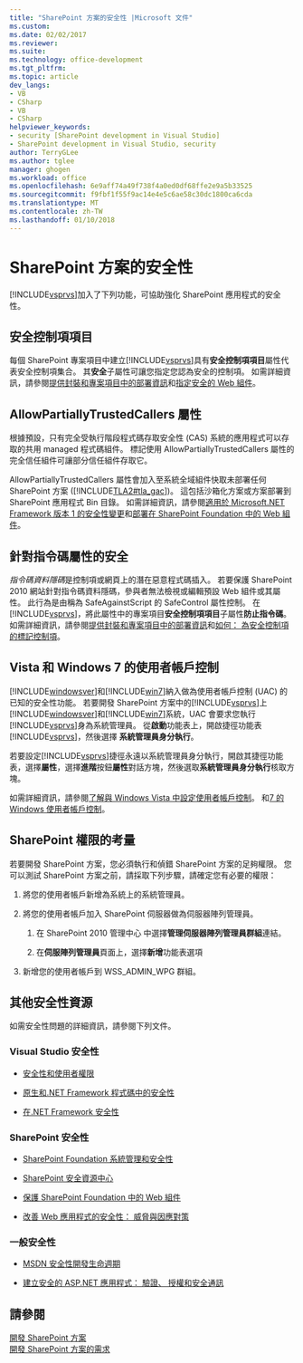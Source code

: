 ```yaml
---
title: "SharePoint 方案的安全性 |Microsoft 文件"
ms.custom: 
ms.date: 02/02/2017
ms.reviewer: 
ms.suite: 
ms.technology: office-development
ms.tgt_pltfrm: 
ms.topic: article
dev_langs:
- VB
- CSharp
- VB
- CSharp
helpviewer_keywords:
- security [SharePoint development in Visual Studio]
- SharePoint development in Visual Studio, security
author: TerryGLee
ms.author: tglee
manager: ghogen
ms.workload: office
ms.openlocfilehash: 6e9aff74a49f738f4a0ed0df68ffe2e9a5b33525
ms.sourcegitcommit: f9fbf1f55f9ac14e4e5c6ae58c30dc1800ca6cda
ms.translationtype: MT
ms.contentlocale: zh-TW
ms.lasthandoff: 01/10/2018
---
```

# <a name="security-for-sharepoint-solutions"></a>SharePoint 方案的安全性
  [!INCLUDE[vsprvs](../sharepoint/includes/vsprvs-md.md)]加入了下列功能，可協助強化 SharePoint 應用程式的安全性。  
  
## <a name="safe-control-entries"></a>安全控制項項目  
 每個 SharePoint 專案項目中建立[!INCLUDE[vsprvs](../sharepoint/includes/vsprvs-md.md)]具有**安全控制項項目**屬性代表安全控制項集合。 其**安全**子屬性可讓您指定您認為安全的控制項。 如需詳細資訊，請參閱[提供封裝和專案項目中的部署資訊](../sharepoint/providing-packaging-and-deployment-information-in-project-items.md)和[指定安全的 Web 組件](http://go.microsoft.com/fwlink/?LinkId=177521)。  
  
## <a name="allowpartiallytrustedcallers-attribute"></a>AllowPartiallyTrustedCallers 屬性  
 根據預設，只有完全受執行階段程式碼存取安全性 (CAS) 系統的應用程式可以存取的共用 managed 程式碼組件。 標記使用 AllowPartiallyTrustedCallers 屬性的完全信任組件可讓部分信任組件存取它。  
  
 AllowPartiallyTrustedCallers 屬性會加入至系統全域組件快取未部署任何 SharePoint 方案 ([!INCLUDE[TLA2#tla_gac](../sharepoint/includes/tla2sharptla-gac-md.md)])。 這包括沙箱化方案或方案部署到 SharePoint 應用程式 Bin 目錄。 如需詳細資訊，請參閱[適用於 Microsoft.NET Framework 版本 1 的安全性變更](http://go.microsoft.com/fwlink/?LinkId=177515)和[部署在 SharePoint Foundation 中的 Web 組件](http://go.microsoft.com/fwlink/?LinkId=177509)。  
  
## <a name="safe-against-script-property"></a>針對指令碼屬性的安全  
 *指令碼資料隱碼*是控制項或網頁上的潛在惡意程式碼插入。 若要保護 SharePoint 2010 網站針對指令碼資料隱碼，參與者無法檢視或編輯預設 Web 組件或其屬性。 此行為是由稱為 SafeAgainstScript 的 SafeControl 屬性控制。 在[!INCLUDE[vsprvs](../sharepoint/includes/vsprvs-md.md)]，將此屬性中的專案項目**安全控制項項目**子屬性**防止指令碼**。 如需詳細資訊，請參閱[提供封裝和專案項目中的部署資訊](../sharepoint/providing-packaging-and-deployment-information-in-project-items.md)和[如何： 為安全控制項的標記控制項](../sharepoint/how-to-mark-controls-as-safe-controls.md)。  
  
## <a name="vista-and-windows-7-user-account-control"></a>Vista 和 Windows 7 的使用者帳戶控制  
 [!INCLUDE[windowsver](../sharepoint/includes/windowsver-md.md)]和[!INCLUDE[win7](../sharepoint/includes/win7-md.md)]納入做為使用者帳戶控制 (UAC) 的已知的安全性功能。 若要開發 SharePoint 方案中的[!INCLUDE[vsprvs](../sharepoint/includes/vsprvs-md.md)]上[!INCLUDE[windowsver](../sharepoint/includes/windowsver-md.md)]和[!INCLUDE[win7](../sharepoint/includes/win7-md.md)]系統，UAC 會要求您執行[!INCLUDE[vsprvs](../sharepoint/includes/vsprvs-md.md)]身為系統管理員。 從**啟動**功能表上，開啟捷徑功能表[!INCLUDE[vsprvs](../sharepoint/includes/vsprvs-md.md)]，然後選擇 **系統管理員身分執行**。  
  
 若要設定[!INCLUDE[vsprvs](../sharepoint/includes/vsprvs-md.md)]捷徑永遠以系統管理員身分執行，開啟其捷徑功能表，選擇**屬性**，選擇**進階**按鈕**屬性**對話方塊，然後選取**系統管理員身分執行**核取方塊。  
  
 如需詳細資訊，請參閱[了解與 Windows Vista 中設定使用者帳戶控制](http://go.microsoft.com/fwlink/?LinkID=156476)。 和[7 的 Windows 使用者帳戶控制](http://go.microsoft.com/fwlink/?LinkId=177523)。  
  
## <a name="sharepoint-permissions-considerations"></a>SharePoint 權限的考量  
 若要開發 SharePoint 方案，您必須執行和偵錯 SharePoint 方案的足夠權限。 您可以測試 SharePoint 方案之前，請採取下列步驟，請確定您有必要的權限：  
  
1.  將您的使用者帳戶新增為系統上的系統管理員。  
  
2.  將您的使用者帳戶加入 SharePoint 伺服器做為伺服器陣列管理員。  
  
    1.  在 SharePoint 2010 管理中心 中選擇**管理伺服器陣列管理員群組**連結。  
  
    2.  在**伺服陣列管理員**頁面上，選擇**新增**功能表選項  
  
3.  新增您的使用者帳戶到 WSS_ADMIN_WPG 群組。  
  
## <a name="additional-security-resources"></a>其他安全性資源  
 如需安全性問題的詳細資訊，請參閱下列文件。  
  
### <a name="visual-studio-security"></a>Visual Studio 安全性  
  
-   [安全性和使用者權限](http://go.microsoft.com/fwlink/?LinkId=177503)  
  
-   [原生和.NET Framework 程式碼中的安全性](http://go.microsoft.com/fwlink/?LinkId=177504)  
  
-   [在.NET Framework 安全性](http://go.microsoft.com/fwlink/?LinkId=177502)  
  
### <a name="sharepoint-security"></a>SharePoint 安全性  
  
-   [SharePoint Foundation 系統管理和安全性](http://go.microsoft.com/fwlink/?LinkId=177501)  
  
-   [SharePoint 安全資源中心](http://go.microsoft.com/fwlink/?LinkId=177498)  
  
-   [保護 SharePoint Foundation 中的 Web 組件](http://go.microsoft.com/fwlink/?LinkId=177511)  
  
-   [改善 Web 應用程式的安全性： 威脅與因應對策](http://go.microsoft.com/fwlink/?LinkID=140080)  
  
### <a name="general-security"></a>一般安全性  
  
-   [MSDN 安全性開發生命週期](http://go.microsoft.com/fwlink/?LinkID=147149)  
  
-   [建立安全的 ASP.NET 應用程式： 驗證、 授權和安全通訊](http://go.microsoft.com/fwlink/?LinkId=177494)  
  
## <a name="see-also"></a>請參閱  
 [開發 SharePoint 方案](../sharepoint/developing-sharepoint-solutions.md)   
 [開發 SharePoint 方案的需求](../sharepoint/requirements-for-developing-sharepoint-solutions.md)  
  
  